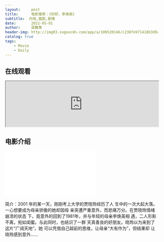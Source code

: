 ```yaml
---  
layout:     post  
title:      电影推荐：《你好，李焕英》
subtitle:  内地,喜剧,剧情
date:       2021-05-01
author:     梁舞策  
header-img: http://img03.sogoucdn.com/app/a/100520146/c238fe971418b3d9a18b7750f66d3460 
catalog: true  
tags:  
    - Movie
    - Daily  
---  
```

## 在线观看  
    
<iframe src="https://sf1-ttcdn-tos.pstatp.com/obj/tos-cn-o-0004/e0f2d088fa974a8aa6fd6ca920b0afbc" width="100%" ></iframe>  
  
## 电影介绍

<iframe src="//player.bilibili.com/player.html?aid=801130583&bvid=BV1Kt4y1B7bd&cid=282952760&page=1" scrolling="no" border="0" frameborder="no" framespacing="0" allowfullscreen="true"> </iframe>  
  
  
  
简介：2001 年的某一天，刚刚考上大学的贾晓玲经历了人 生中的一次大起大落。一心想要成为母亲骄傲的她却因母 亲突遭严重意外，而悲痛万分。在贾晓玲情绪崩溃的状态 下，竟意外的回到了1981年，并与年轻的母亲李焕英相 遇，二人形影不离，宛如闺蜜。与此同时，也结识了一群 天真善良的好朋友。晓玲以为来到了这片“广阔天地”，她 可以凭借自己超前的思维，让母亲“大有作为”，但结果却 让晓玲感到意外..….
